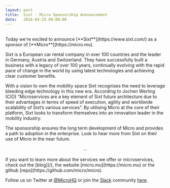 ```yaml
---
layout: post
title:  Sixt - Micro Sponsorship Announcement
date:   2016-04-25 09:00:00
---
```

<br>
Today we're excited to announce [**Sixt**](https://www.sixt.com/) as a sponsor of [**Micro**](https://micro.mu).

Sixt is a European car rental company in over 100 countries and the leader in Germany,
Austria and Switzerland. They have successfully built a business with a legacy of over 100 years, continually
evolving with the rapid pace of change in the world by using latest technologies and achieving clear customer benefits.

With a vision to own the mobility space Sixt recognises the need to leverage bleeding edge technology in this new era.
According to Jochen Werling (CIO) “Microservices are a key element of Sixt future architecture due to their advantages in terms of speed of execution,
agility and worldwide scalability of Sixt’s various services”. By utilising Micro at the core of their
platform, Sixt looks to transform themselves into an innovation leader in the mobility industry.

The sponsorship ensures the long term development of Micro and provides a path to adoption in the enterprise.
Look to hear more from Sixt on their use of Micro in the near future.

<center>...</center>
<br>
If you want to learn more about the services we offer or microservices, check out the [blog](/), the  website 
[micro.mu](https://micro.mu) or the github [repo](https://github.com/micro/micro).

Follow us on Twitter at [@MicroHQ](https://twitter.com/microhq) or join the [Slack](https://micro-services.slack.com) 
community [here](http://slack.micro.mu).
